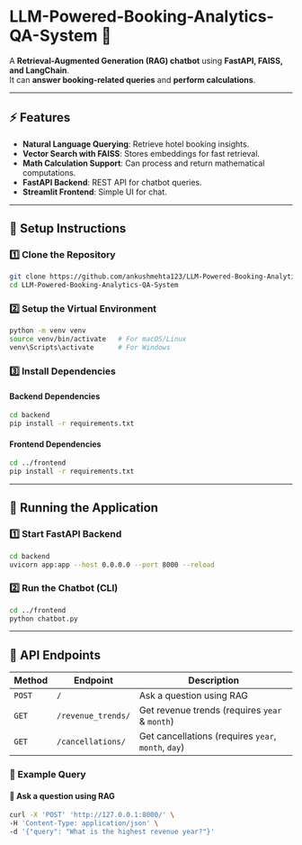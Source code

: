 # LLM-Powered-Booking-Analytics-QA-System 🚀

A **Retrieval-Augmented Generation (RAG) chatbot** using **FastAPI, FAISS, and LangChain**.  
It can **answer booking-related queries** and **perform calculations**.

---

## **⚡ Features**
- **Natural Language Querying**: Retrieve hotel booking insights.
- **Vector Search with FAISS**: Stores embeddings for fast retrieval.
- **Math Calculation Support**: Can process and return mathematical computations.
- **FastAPI Backend**: REST API for chatbot queries.
- **Streamlit Frontend**: Simple UI for chat.

---

## **🔹 Setup Instructions**
### **1️⃣ Clone the Repository**
```sh
git clone https://github.com/ankushmehta123/LLM-Powered-Booking-Analytics-QA-System.git
cd LLM-Powered-Booking-Analytics-QA-System
```

### **2️⃣ Setup the Virtual Environment**
```sh
python -m venv venv
source venv/bin/activate   # For macOS/Linux
venv\Scripts\activate      # For Windows
```

### **3️⃣ Install Dependencies**

#### Backend Dependencies
```sh
cd backend
pip install -r requirements.txt
```
#### Frontend Dependencies
```sh
cd ../frontend
pip install -r requirements.txt
```

---

## **🔹 Running the Application**
### **1️⃣ Start FastAPI Backend**
```sh
cd backend
uvicorn app:app --host 0.0.0.0 --port 8000 --reload
```

### **2️⃣ Run the Chatbot (CLI)**
```sh
cd ../frontend
python chatbot.py
```

---

## 🔹 API Endpoints

| **Method** | **Endpoint**            | **Description**                          |
|-----------|-------------------------|------------------------------------------|
| `POST`    | `/`                   | Ask a question using RAG                |
| `GET`     | `/revenue_trends/`       | Get revenue trends (requires `year` & `month`) |
| `GET`     | `/cancellations/`        | Get cancellations (requires `year`, `month`, `day`) |

### 🔹 Example Query

#### **📌 Ask a question using RAG**
```sh
curl -X 'POST' 'http://127.0.0.1:8000/' \
-H 'Content-Type: application/json' \
-d '{"query": "What is the highest revenue year?"}'
```
